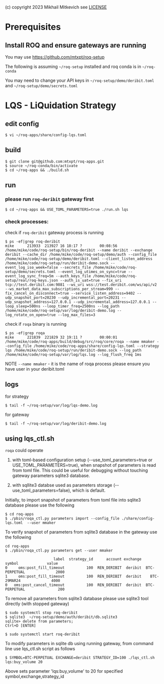 (c) copyright 2023 Mikhail Mitkevich
see [LICENSE](./LICENSE)

# Prerequisites
## Install ROQ and ensure gateways are running
You may use https://github.com/mtxpt/roq-setup

The following is assuming `~/roq-setup` installed and roq conda is in `~/roq-conda`

You may need to change your API keys in `~/roq-setup/demo/deribit.toml` and `~/roq-setup/demo/secrets.toml`

# LQS - LiQuidation Strategy

## edit config
```
$ vi ~/roq-apps/share/config-lqs.toml
```

## build
```
$ git clone git@github.com:mtxpt/roq-apps.git
$ source ~/roq-conda/bin/activate
$ cd ~/roq-apps && ./build.sh
```

## run

### please run `roq-deribit` gateway first

```
$ cd ~/roq-apps && USE_TOML_PARAMETERS=true ./run.sh lqs
```

### check processes:

check if `roq-deribit` gateway process is running

```
$ ps -ef|grep roq-deribit
mike      213933  213927 16 18:17 ?        00:08:56 /home/mike/code/roq-setup/bin/roq-deribit --name deribit --exchange deribit --cache_dir /home/mike/code/roq-setup/demo/auth --config_file /home/mike/code/roq-setup/demo/deribit.toml --client_listen_address /home/mike/code/roq-setup/run/deribit-demo.sock --event_log_iso_week=false --secrets_file /home/mike/code/roq-setup/demo/secrets.toml --event_log_utimes_on_sync=true --event_log_sync_freq=5m --auth_keys_file /home/mike/code/roq-setup/real/roq-keys.json --auth_is_uat=true --fix_uri tcp://test.deribit.com:9881 --ws_uri wss://test.deribit.com/ws/api/v2 --ws_market_data_max_subscriptions_per_stream=999 --fix_cancel_on_disconnect=true --service_listen_address=9402 --udp_snapshot_port=20230 --udp_incremental_port=20231 --udp_snapshot_address=127.0.0.1 --udp_incremental_address=127.0.0.1 --loop_sleep=500ns --loop_timer_freq=2500ns --log_path /home/mike/code/roq-setup/var/log/deribit-demo.log --log_rotate_on_open=true --log_max_files=3
```

check if `roqa` binary is running 
```
$ ps -ef|grep roqa
mike      221839  221829 32 19:11 ?        00:00:01 /home/mike/code/roq-apps/build/debug/src/roq/core/roqa --name mmaker --config_file /home/mike/code/roq-apps/share/config-lqs.toml --strategy lqs /home/mike/code/roq-setup/run/deribit-demo.sock --log_path /home/mike/code/roq-setup/var/log/lqs.log --log_flush_freq 1ms
```

NOTE `--name mmaker` - it is the name of roqa process please ensure you have user in your deribit.toml

## logs

for strategy
```
$ tail -f ~/roq-setup/var/log/lqs-demo.log
```

for gateway 
```
$ tail -f ~/roq-setup/var/log/deribit-demo.log
```

## using lqs_ctl.sh

`roqa` could operate 
1) with toml-based configuration setup (--use_toml_parameters=true or USE_TOML_PARAMETERS=true), when snapshot of parameters is read from toml file. This could be useful for debugging without touching gateway parameters sqlite3  database.

2) with sqllite3 databse used as parameters storage (--use_toml_parameters=false), which is default.

Initially, to import snapshot of parameters from toml file into sqlite3 database please use the following 

```
$ cd roq-apps
$ ./pbin/roqa_ctl.py parameters import --config_file ./share/config-lqs.toml  --user mmaker
```

To verify snapshot of parameters from sqlite3 database in the gateway use the following

```
cd roq-apps
$ ./pbin/roqa_ctl.py parameters get --user mmaker

                      label  strategy_id      account exchange         symbol             value
0     oms:post_fill_timeout          100  REN_DERIBIT  deribit  BTC-PERPETUAL              2000
1     oms:post_fill_timeout          100  REN_DERIBIT  deribit    BTC-29MAR24              4000
0   oms:post_cancel_timeout          100  REN_DERIBIT  deribit  BTC-PERPETUAL               200
```


To remove all parameters from sqlite3 database please use sqlite3 tool directly (with stopped gateway)

```
$ sudo systemctl stop roq-deribit
$ sqlite3  ~/roq-setup/demo/auth/deribit/db.sqlite3 
sqlite> delete from parameters;
Ctrl+D [ENTER]

$ sudo systemctl start roq-deribit
```

To modify parameters in sqlite db using running gateway,
from command line use lqs_ctl.sh script as follows

```
$ SYMBOL=BTC-PERPETUAL EXCHANGE=deribit STRATEGY_ID=100 ./lqs_ctl.sh lqs:buy_volume 20
```

Above sets parameter 'lqs:buy_volume' to 20 for specified symbol,exchange,strategy_id
